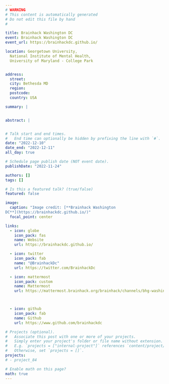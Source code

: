 ```yaml
---
# WARNING
# This content is automatically generated
# Do not edit this file by hand
#

title: Brainhack Washington DC
event: Brainhack Washington DC
event_url: https://brainhackdc.github.io/

location: Georgetown University,
  National Institute of Mental Health,
  University of Maryland - College Park


address:
  street:
  city: Bethesda MD
  region:
  postcode:
  country: USA

summary: |


abstract: |


# Talk start and end times.
#   End time can optionally be hidden by prefixing the line with `#`.
date: "2022-12-10"
date_end: "2022-12-11"
all_day: true

# Schedule page publish date (NOT event date).
publishDate: "2022-11-24"

authors: []
tags: []

# Is this a featured talk? (true/false)
featured: false

image:
  caption: "Image credit: [**Brainhack Washington
DC**](https://brainhackdc.github.io/)"
  focal_point: center

links:
  - icon: globe
    icon_pack: fas
    name: Website
    url: https://brainhackdc.github.io/

  - icon: twitter
    icon_pack: fab
    name: "@BrainhackDc"
    url: https://twitter.com/BrainhackDc

  - icon: mattermost
    icon_pack: custom
    name: Mattermost
    url: https://mattermost.brainhack.org/brainhack/channels/bhg-washingtondc



  - icon: github
    icon_pack: fab
    name: Github
    url: https://www.github.com/brainhackdc

# Projects (optional).
#   Associate this post with one or more of your projects.
#   Simply enter your project's folder or file name without extension.
#   E.g. `projects = ["internal-project"]` references `content/project/deep-learning/index.md`.
#   Otherwise, set `projects = []`.
projects:
# - project_84

# Enable math on this page?
math: true
---
```

